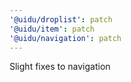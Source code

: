 ```yaml
---
'@uidu/droplist': patch
'@uidu/item': patch
'@uidu/navigation': patch
---
```


Slight fixes to navigation
